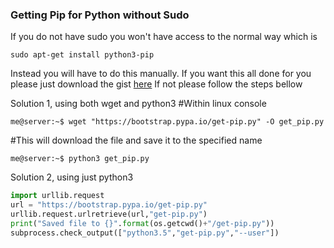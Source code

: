 ### Getting Pip for Python without Sudo

If you do not have sudo you won't have access to the normal way which is

```
sudo apt-get install python3-pip
```

Instead you will have to do this manually.
If you want this all done for you please just download the gist [here](https://gist.github.com/Lagicrus/5dd000c3e072542f8a288660a044651a)
If not please follow the steps bellow

Solution 1, using both wget and python3
#Within linux console
```
me@server:~$ wget "https://bootstrap.pypa.io/get-pip.py" -O get_pip.py
```
#This will download the file and save it to the specified name
```
me@server:~$ python3 get_pip.py
```
Solution 2, using just python3
```Python
import urllib.request
url = "https://bootstrap.pypa.io/get-pip.py"
urllib.request.urlretrieve(url,"get-pip.py")
print("Saved file to {}".format(os.getcwd()+"/get-pip.py"))
subprocess.check_output(["python3.5","get-pip.py","--user"])
```
